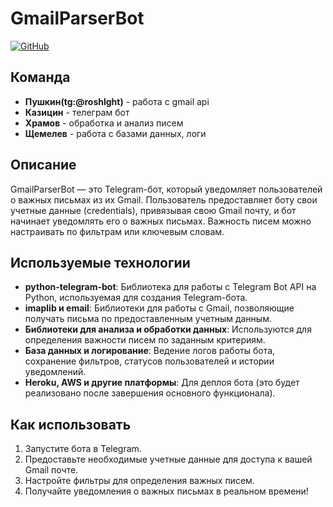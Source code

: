 # GmailParserBot

[![GitHub](https://img.shields.io/badge/GitHub-Repo-blue)](ссылка)

## Команда

- **Пушкин(tg:@roshlght)** - работа с gmail api
- **Казицин** - телеграм бот
- **Храмов** - обработка и анализ писем
- **Щемелев** - работа с базами данных, логи

## Описание

GmailParserBot — это Telegram-бот, который уведомляет пользователей о важных письмах из их Gmail. Пользователь предоставляет боту свои учетные данные (credentials), привязывая свою Gmail почту, и бот начинает уведомлять его о важных письмах. Важность писем можно настраивать по фильтрам или ключевым словам.

## Используемые технологии

- **python-telegram-bot**: Библиотека для работы с Telegram Bot API на Python, используемая для создания Telegram-бота.
- **imaplib и email**: Библиотеки для работы с Gmail, позволяющие получать письма по предоставленным учетным данным.
- **Библиотеки для анализа и обработки данных**: Используются для определения важности писем по заданным критериям.
- **База данных и логирование**: Ведение логов работы бота, сохранение фильтров, статусов пользователей и истории уведомлений.
- **Heroku, AWS и другие платформы**: Для деплоя бота (это будет реализовано после завершения основного функционала).
   
## Как использовать

1. Запустите бота в Telegram.
2. Предоставьте необходимые учетные данные для доступа к вашей Gmail почте.
3. Настройте фильтры для определения важных писем.
4. Получайте уведомления о важных письмах в реальном времени!
